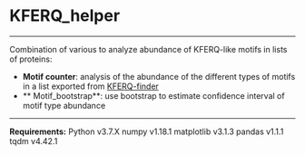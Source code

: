 # KFERQ_helper
---

Combination of various to analyze abundance of KFERQ-like motifs in lists of proteins:
  * **Motif counter**: analysis of the abundance of the different types of motifs in a list exported from [KFERQ-finder](http://tinyurl.com/kferq)
  * ** Motif_bootstrap**: use bootstrap to estimate confidence interval of motif type abundance


___
**Requirements:**
Python v3.7.X
numpy v1.18.1
matplotlib v3.1.3
pandas v1.1.1
tqdm v4.42.1